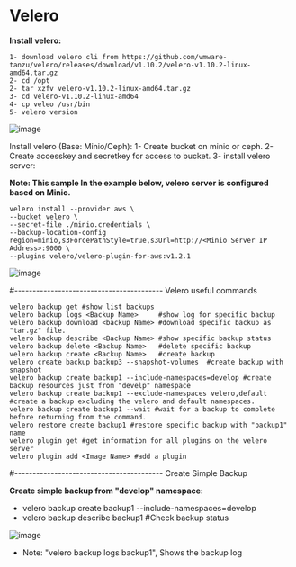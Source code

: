 # Velero
**Install velero:**
```
1- download velero cli from https://github.com/vmware-tanzu/velero/releases/download/v1.10.2/velero-v1.10.2-linux-amd64.tar.gz
2- cd /opt
2- tar xzfv velero-v1.10.2-linux-amd64.tar.gz
3- cd velero-v1.10.2-linux-amd64
4- cp veleo /usr/bin
5- velero version
```
![image](https://user-images.githubusercontent.com/16554389/225233147-e34c2974-f884-45fd-b023-38a48e70cc82.png)

Install velero (Base: Minio/Ceph):
1- Create bucket on minio or ceph.
2- Create accesskey and secretkey for access to bucket.
3- install velero server:

**Note: This sample In the example below, velero server is configured based on Minio.**

```
velero install --provider aws \
--bucket velero \
--secret-file ./minio.credentials \
--backup-location-config region=minio,s3ForcePathStyle=true,s3Url=http://<Minio Server IP Address>:9000 \
--plugins velero/velero-plugin-for-aws:v1.2.1

```
![image](https://user-images.githubusercontent.com/16554389/225235494-9c4b2fa3-843d-4787-be80-b5549c9a3d8f.png)

#----------------------------------------- Velero useful commands
```
velero backup get #show list backups
velero backup logs <Backup Name>     #show log for specific backup
velero backup download <backup Name> #download specific backup as "tar.gz" file.
velero backup describe <Backup Name> #show specific backup status
velero backup delete <Backup Name>   #delete specific backup
velero backup create <Backup Name>   #create backup
velero create backup backup3 --snapshot-volumes  #create backup with snapshot
velero backup create backup1 --include-namespaces=develop #create backup resources just from "develp" namespace
velero backup create backup1 --exclude-namespaces velero,default #create a backup excluding the velero and default namespaces.
velero backup create backup1 --wait #wait for a backup to complete before returning from the command.
velero restore create backup1 #restore specific backup with "backup1" name
velero plugin get #get information for all plugins on the velero server
velero plugin add <Image Name> #add a plugin
```
#----------------------------------------- Create Simple Backup

**Create simple backup from "develop" namespace:**
- velero backup create backup1 --include-namespaces=develop
- velero backup describe backup1 #Check backup status

![image](https://user-images.githubusercontent.com/16554389/225237414-b51b3bf2-66a8-4df7-a3f7-a38f5ffb1235.png)

- Note: "velero backup logs backup1", Shows the backup log

